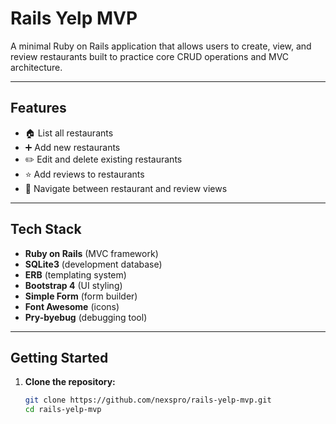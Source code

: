 #  Rails Yelp MVP

A minimal Ruby on Rails application that allows users to create, view, and review restaurants  built to practice core CRUD operations and MVC architecture.

---

##  Features

- 🏠 List all restaurants
- ➕ Add new restaurants
- ✏️ Edit and delete existing restaurants
- ⭐ Add reviews to restaurants
- 🧭 Navigate between restaurant and review views

---

##  Tech Stack

- **Ruby on Rails** (MVC framework)
- **SQLite3** (development database)
- **ERB** (templating system)
- **Bootstrap 4** (UI styling)
- **Simple Form** (form builder)
- **Font Awesome** (icons)
- **Pry-byebug** (debugging tool)

---

##  Getting Started

1. **Clone the repository:**

   ```bash
   git clone https://github.com/nexspro/rails-yelp-mvp.git
   cd rails-yelp-mvp

